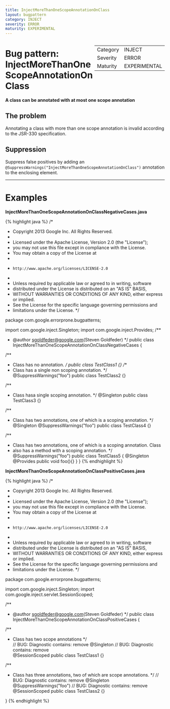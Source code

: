 ```yaml
---
title: InjectMoreThanOneScopeAnnotationOnClass
layout: bugpattern
category: INJECT
severity: ERROR
maturity: EXPERIMENTAL
---
```


<div style="float:right;"><table id="metadata">
<tr><td>Category</td><td>INJECT</td></tr>
<tr><td>Severity</td><td>ERROR</td></tr>
<tr><td>Maturity</td><td>EXPERIMENTAL</td></tr>
</table></div>

# Bug pattern: InjectMoreThanOneScopeAnnotationOnClass
__A class can be annotated with at most one scope annotation__

## The problem
Annotating a class with more than one scope annotation is invalid according to the JSR-330 specification.

## Suppression
Suppress false positives by adding an `@SuppressWarnings("InjectMoreThanOneScopeAnnotationOnClass")` annotation to the enclosing element.

----------

# Examples
__InjectMoreThanOneScopeAnnotationOnClassNegativeCases.java__

{% highlight java %}
/*
 * Copyright 2013 Google Inc. All Rights Reserved.
 *
 * Licensed under the Apache License, Version 2.0 (the "License");
 * you may not use this file except in compliance with the License.
 * You may obtain a copy of the License at
 *
 *     http://www.apache.org/licenses/LICENSE-2.0
 *
 * Unless required by applicable law or agreed to in writing, software
 * distributed under the License is distributed on an "AS IS" BASIS,
 * WITHOUT WARRANTIES OR CONDITIONS OF ANY KIND, either express or implied.
 * See the License for the specific language governing permissions and
 * limitations under the License.
 */

package com.google.errorprone.bugpatterns;

import com.google.inject.Singleton;
import com.google.inject.Provides;
/**
 * @author sgoldfeder@google.com(Steven Goldfeder)
 */
public class InjectMoreThanOneScopeAnnotationOnClassNegativeCases {

  /**
   * Class has no annotation. 
   */
  public class TestClass1 {}
  /**
   * Class has a single non scoping annotation. 
   */
  @SuppressWarnings("foo")
  public class TestClass2 {}
  
  /**
   * Class hasa single scoping annotation.
   */
  @Singleton 
  public class TestClass3 {}
  
  /**
   * Class has two annotations, one of which is a scoping annotation.
   */
  @Singleton @SuppressWarnings("foo")
  public class TestClass4 {}
  
  /**
   * Class has two annotations, one of which is a scoping annotation. Class
   * also has a method with a scoping annotation.
   */
   @SuppressWarnings("foo")
  public class TestClass5 {
  @Singleton @Provides
  public void foo(){}
  }
}
{% endhighlight %}

__InjectMoreThanOneScopeAnnotationOnClassPositiveCases.java__

{% highlight java %}
/*
 * Copyright 2013 Google Inc. All Rights Reserved.
 *
 * Licensed under the Apache License, Version 2.0 (the "License");
 * you may not use this file except in compliance with the License.
 * You may obtain a copy of the License at
 *
 *     http://www.apache.org/licenses/LICENSE-2.0
 *
 * Unless required by applicable law or agreed to in writing, software
 * distributed under the License is distributed on an "AS IS" BASIS,
 * WITHOUT WARRANTIES OR CONDITIONS OF ANY KIND, either express or implied.
 * See the License for the specific language governing permissions and
 * limitations under the License.
 */

package com.google.errorprone.bugpatterns;

import com.google.inject.Singleton;
import com.google.inject.servlet.SessionScoped;

/**
 * @author sgoldfeder@google.com(Steven Goldfeder)
 */
public class InjectMoreThanOneScopeAnnotationOnClassPositiveCases {

  /**
   * Class has two scope annotations
   */  
  // BUG: Diagnostic contains: remove 
  @Singleton 
  // BUG: Diagnostic contains: remove  
  @SessionScoped
  public class TestClass1 {}

  /**
   * Class has three annotations, two of which are scope annotations.
   */
  // BUG: Diagnostic contains: remove 
  @Singleton 
  @SuppressWarnings("foo")
  // BUG: Diagnostic contains: remove  
  @SessionScoped
  public class TestClass2 {}
  
}
{% endhighlight %}

